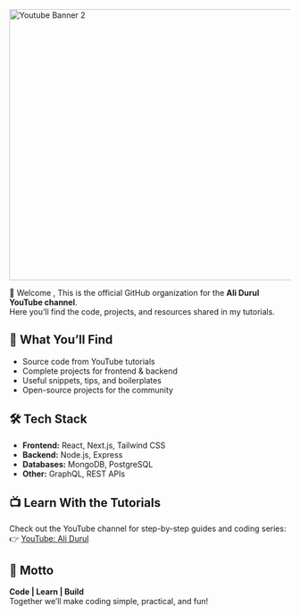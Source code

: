 
<img width="2560" height="485" alt="Youtube Banner 2" src="https://github.com/user-attachments/assets/417e0d32-7d0e-4a6d-b3de-dcafc1194775" />


👋 Welcome , This is the official GitHub organization for the **Ali Durul YouTube channel**.  
Here you’ll find the code, projects, and resources shared in my tutorials.  

## 🎯 What You’ll Find
- Source code from YouTube tutorials  
- Complete projects for frontend & backend  
- Useful snippets, tips, and boilerplates  
- Open-source projects for the community  

## 🛠 Tech Stack
- **Frontend:** React, Next.js, Tailwind CSS  
- **Backend:** Node.js, Express  
- **Databases:** MongoDB, PostgreSQL  
- **Other:** GraphQL, REST APIs  

## 📺 Learn With the Tutorials
Check out the YouTube channel for step-by-step guides and coding series:  
👉 [YouTube: Ali Durul](https://youtube.com/@alidurul)  

## 🚀 Motto
**Code | Learn | Build**  
Together we’ll make coding simple, practical, and fun!
